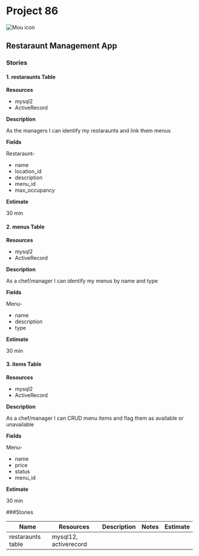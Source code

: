 # Project 86

![Mou icon](http://mouapp.com/Mou_128.png)

## Restaraunt Management App

### Stories

#### 1. restaraunts Table

**Resources**

* mysql2
* ActiveRecord

**Description**

As the managers I can identify my restaraunts and link them menus

**Fields**

Restaraunt-

- name
- location_id
- description
- menu_id
- max_occupancy

**Estimate**

30 min


#### 2. menus Table

**Resources**

* mysql2
* ActiveRecord

**Description**

As a chef/manager I can identify my menus by name and type

**Fields**

Menu-

- name
- description
- type

**Estimate**

30 min


#### 3. items Table

**Resources**

* mysql2
* ActiveRecord

**Description**

As a chef/manager I can CRUD menu items and flag them as available or unavailable

**Fields**

Menu-

- name
- price
- status
- menu_id

**Estimate**

30 min

###Stories

Name | Resources | Description | Notes | Estimate
-----|-----------|-------------|-------|---------
restaraunts table|mysql12, activerecord|



